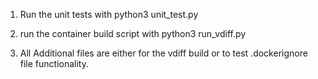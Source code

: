 1. Run the unit tests with python3 unit_test.py
2. run the container build script with python3 run_vdiff.py


3. All Additional files are either for the vdiff build or to test .dockerignore file functionality.